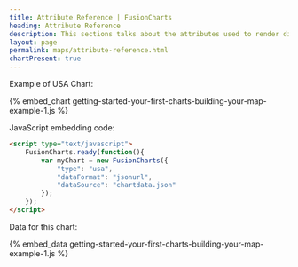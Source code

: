 ```yaml
---
title: Attribute Reference | FusionCharts
heading: Attribute Reference
description: This sections talks about the attributes used to render different types of maps in FusionCharts Suite XT.
layout: page
permalink: maps/attribute-reference.html
chartPresent: true
---
```


Example of USA Chart:

{% embed_chart getting-started-your-first-charts-building-your-map-example-1.js %}

JavaScript embedding code:

```html
<script type="text/javascript">
    FusionCharts.ready(function(){
        var myChart = new FusionCharts({
            "type": "usa",
            "dataFormat": "jsonurl",
            "dataSource": "chartdata.json"
        });
    });
</script>
```

Data for this chart:

{% embed_data getting-started-your-first-charts-building-your-map-example-1.js %}

